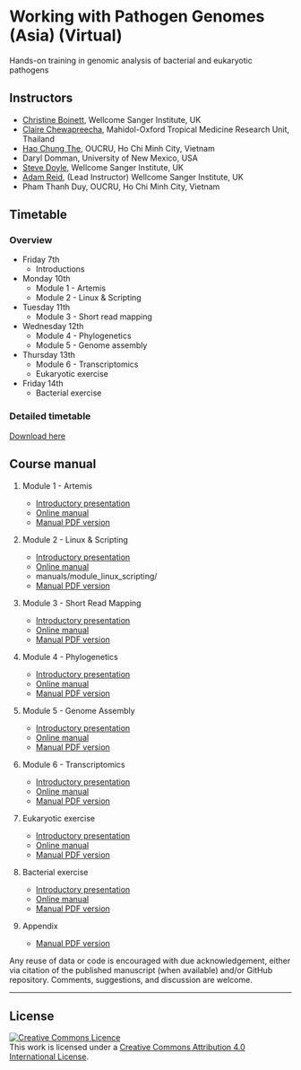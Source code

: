    
   
   
# Working with Pathogen Genomes (Asia) (Virtual)
Hands-on training in genomic analysis of bacterial and eukaryotic pathogens

## Instructors
- [Christine Boinett](https://www.sanger.ac.uk/person/boinett-christine/), Wellcome Sanger Institute, UK
- [Claire Chewapreecha](https://www.tropicalmedicine.ox.ac.uk/team/claire-chewapreecha), Mahidol-Oxford Tropical Medicine Research Unit, Thailand
- [Hao Chung The](https://www.linkedin.com/in/hao-chung-the-157457140/?originalSubdomain=vn), OUCRU, Ho Chi Minh City, Vietnam
- Daryl Domman, University of New Mexico, USA
- [Steve Doyle](https://www.sanger.ac.uk/person/doyle-stephen/), Wellcome Sanger Institute, UK
- [Adam Reid](https://www.sanger.ac.uk/person/reid-adam-james/), (Lead Instructor) Wellcome Sanger Institute, UK
- Pham Thanh Duy, OUCRU, Ho Chi Minh City, Vietnam

## Timetable
### Overview
- Friday 7th
  - Introductions
- Monday 10th
  - Module 1 - Artemis
  - Module 2 - Linux & Scripting
- Tuesday 11th
  - Module 3 - Short read mapping
- Wednesday 12th
  - Module 4 - Phylogenetics
  - Module 5 - Genome assembly  
- Thursday 13th
  - Module 6 - Transcriptomics
  - Eukaryotic exercise
- Friday 14th
  - Bacterial exercise   

### Detailed timetable
[Download here](manuals/)







## Course manual
1. Module 1 - Artemis
     - [Introductory presentation](presentations/)
     - [Online manual](manuals/)
     - [Manual PDF version](manuals/)

2. Module 2 - Linux & Scripting
     - [Introductory presentation](presentations/)
     - [Online manual](module_linux_scripting.md)
     - manuals/module_linux_scripting/
     - [Manual PDF version](manuals/) 

3. Module 3 - Short Read Mapping
     - [Introductory presentation](presentations/)
     - [Online manual](manuals/)
     - [Manual PDF version](manuals/)

4. Module 4 - Phylogenetics
     - [Introductory presentation](presentations/)
     - [Online manual](manuals/)
     - [Manual PDF version](manuals/)

5. Module 5 - Genome Assembly
     - [Introductory presentation](presentations/)
     - [Online manual](manuals/)
     - [Manual PDF version](manuals/)

6. Module 6 - Transcriptomics
     - [Introductory presentation](presentations/)
     - [Online manual](manuals/)
     - [Manual PDF version](manuals/)

7. Eukaryotic exercise
     - [Introductory presentation](presentations/)
     - [Online manual](manuals/)
     - [Manual PDF version](manuals/)

8. Bacterial exercise
     - [Introductory presentation](presentations/)
     - [Online manual](manuals/)
     - [Manual PDF version](manuals/)

9. Appendix
     - [Manual PDF version](manuals/)



Any reuse of data or code is encouraged with due acknowledgement, either via citation of the published manuscript (when available) and/or GitHub repository. Comments, suggestions, and discussion are welcome.

******
## License
<a rel="license" href="http://creativecommons.org/licenses/by/4.0/"><img alt="Creative Commons Licence" style="border-width:0" src="https://i.creativecommons.org/l/by/4.0/88x31.png" /></a><br />This work is licensed under a <a rel="license" href="http://creativecommons.org/licenses/by/4.0/">Creative Commons Attribution 4.0 International License</a>.

